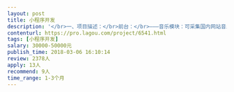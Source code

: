 ```yaml
---                
layout: post       
title: 小程序开发           
description: '</br>一、项目描述：</br>前台：</br>———音乐模块：可采集国内网站音乐 并解决版权限制 在线播放和下载（这可能不太好解决，如果没办法解决可改       成朋友圈模式，用户可以上传可下载）</br>———视频模块：可采集国内网站电影，提供在线播放</br>———翻译版块：提供英语，意大利语翻译功能。</br>———菜谱版块：采集国内菜谱网站资源。</br>———聊天室模块：参照王者荣耀助手聊天室。</br>———第三方直播模块：可添加第三方直播（固定一个直播平台） 连接视频与弹幕</br></br>后台：</br>———音乐模块：需vip购买功能，音乐管理等。</br>———视频模块：需vip购买功能，视频采集管理，采集内容管理。</br>———菜谱版块：需vip购买功能，菜谱采集管理，菜谱内容管理。</br>———聊天室模块：可自由添加聊天室，聊天室vip（可开单独聊天室，vip进场显示等）</br>———第三方直播模块：自由添加聊天室，前台申请入驻入口，后台管理入驻。</br>'     
contenturl: https://pro.lagou.com/project/6541.html      
tags: [小程序开发]            
salary: 30000-50000元          
publish_time: 2018-03-06 16:10:14         
review: 2378人                   
apply: 13人                   
recommend: 9人                   
time_range: 1-3个月              
---                 
```

